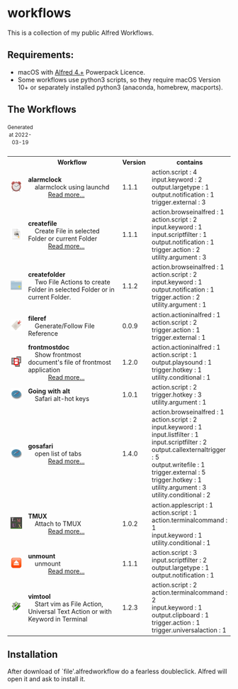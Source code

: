 # workflows
This is a collection of my public Alfred Workflows.

## Requirements: 
 - macOS with [Alfred 4.+](https://www.alfredapp.com) Powerpack Licence.
 - Some workflows use python3 scripts, so they require macOS Version 10+ or separately installed python3 (anaconda, homebrew, macports).  

## The Workflows
<table><caption><small>Generated at 2022-03-19</small></caption><table><tr><th><th>Workflow<th>Version<th>contains
<tr>
<td><img src="./doc/alarmclock.png" width="128">
<td><strong>alarmclock</strong><br>&nbsp;&nbsp;&nbsp;&nbsp;alarmclock using launchd<br>&nbsp;&nbsp;&nbsp;&nbsp;&nbsp;&nbsp;&nbsp;&nbsp;&nbsp;&nbsp;&nbsp;&nbsp;<a href="doc/alarmclock.md">Read more...</a>
<td>1.1.1
<td>action.script : 4<br>input.keyword : 2<br>output.largetype : 1<br>output.notification : 1<br>trigger.external : 3
<tr>
<td><img src="./doc/createfile.png" width="128">
<td><strong>createfile</strong><br>&nbsp;&nbsp;&nbsp;&nbsp;Create File in selected Folder or current Folder<br>&nbsp;&nbsp;&nbsp;&nbsp;&nbsp;&nbsp;&nbsp;&nbsp;&nbsp;&nbsp;&nbsp;&nbsp;<a href="doc/createfile.md">Read more...</a>
<td>1.1.1
<td>action.browseinalfred : 1<br>action.script : 2<br>input.keyword : 1<br>input.scriptfilter : 1<br>output.notification : 1<br>trigger.action : 2<br>utility.argument : 3
<tr>
<td><img src="./doc/createfolder.png" width="128">
<td><strong>createfolder</strong><br>&nbsp;&nbsp;&nbsp;&nbsp;Two File Actions to create Folder in selected Folder or in current Folder.
<td>1.1.2
<td>action.browseinalfred : 1<br>action.script : 2<br>input.keyword : 1<br>output.notification : 1<br>trigger.action : 2<br>utility.argument : 1
<tr>
<td><img src="./doc/fileref.png" width="128">
<td><strong>fileref</strong><br>&nbsp;&nbsp;&nbsp;&nbsp;Generate/Follow File Reference
<td>0.0.9
<td>action.actioninalfred : 1<br>action.script : 2<br>trigger.action : 1<br>trigger.external : 1
<tr>
<td><img src="./doc/frontmostdoc.png" width="128">
<td><strong>frontmostdoc</strong><br>&nbsp;&nbsp;&nbsp;&nbsp;Show frontmost document's file of frontmost application<br>&nbsp;&nbsp;&nbsp;&nbsp;&nbsp;&nbsp;&nbsp;&nbsp;&nbsp;&nbsp;&nbsp;&nbsp;<a href="doc/frontmostdoc.md">Read more...</a>
<td>1.2.0
<td>action.actioninalfred : 1<br>action.script : 1<br>output.playsound : 1<br>trigger.hotkey : 1<br>utility.conditional : 1
<tr>
<td><img src="./doc/Going with alt.png" width="128">
<td><strong>Going with alt</strong><br>&nbsp;&nbsp;&nbsp;&nbsp;Safari alt-hot keys
<td>1.0.1
<td>action.script : 2<br>trigger.hotkey : 3<br>utility.argument : 1
<tr>
<td><img src="./doc/gosafari.png" width="128">
<td><strong>gosafari</strong><br>&nbsp;&nbsp;&nbsp;&nbsp;open list of tabs<br>&nbsp;&nbsp;&nbsp;&nbsp;&nbsp;&nbsp;&nbsp;&nbsp;&nbsp;&nbsp;&nbsp;&nbsp;<a href="doc/gosafari.md">Read more...</a>
<td>1.4.0
<td>action.browseinalfred : 1<br>action.script : 2<br>input.keyword : 1<br>input.listfilter : 1<br>input.scriptfilter : 2<br>output.callexternaltrigger : 5<br>output.writefile : 1<br>trigger.external : 5<br>trigger.hotkey : 1<br>utility.argument : 3<br>utility.conditional : 2
<tr>
<td><img src="./doc/TMUX.png" width="128">
<td><strong>TMUX</strong><br>&nbsp;&nbsp;&nbsp;&nbsp;Attach to TMUX<br>&nbsp;&nbsp;&nbsp;&nbsp;&nbsp;&nbsp;&nbsp;&nbsp;&nbsp;&nbsp;&nbsp;&nbsp;<a href="doc/TMUX.md">Read more...</a>
<td>1.0.2
<td>action.applescript : 1<br>action.script : 1<br>action.terminalcommand : 1<br>input.keyword : 1<br>utility.conditional : 1
<tr>
<td><img src="./doc/unmount.png" width="128">
<td><strong>unmount</strong><br>&nbsp;&nbsp;&nbsp;&nbsp;unmount<br>&nbsp;&nbsp;&nbsp;&nbsp;&nbsp;&nbsp;&nbsp;&nbsp;&nbsp;&nbsp;&nbsp;&nbsp;<a href="doc/unmount.md">Read more...</a>
<td>1.1.1
<td>action.script : 3<br>input.scriptfilter : 2<br>output.largetype : 1<br>output.notification : 1
<tr>
<td><img src="./doc/vimtool.png" width="128">
<td><strong>vimtool</strong><br>&nbsp;&nbsp;&nbsp;&nbsp;Start vim as File Action, Universal Text Action or with Keyword in Terminal
<td>1.2.3
<td>action.script : 2<br>action.terminalcommand : 2<br>input.keyword : 1<br>output.clipboard : 1<br>trigger.action : 1<br>trigger.universalaction : 1</table>


## Installation

After download of `file'.alfredworkflow do a fearless doubleclick. Alfred will open it and ask to install it.
